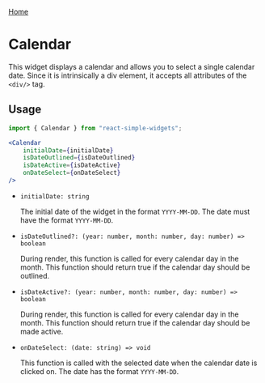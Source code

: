 [Home](../../../README.md)

# Calendar

This widget displays a calendar and allows you to select a single calendar date. Since it is intrinsically a div element, it accepts all attributes of the `<div/>` tag.

## Usage

```jsx
import { Calendar } from "react-simple-widgets"; 

<Calendar
    initialDate={initialDate}
    isDateOutlined={isDateOutlined}
    isDateActive={isDateActive}
    onDateSelect={onDateSelect}
/>
```

-   `initialDate: string`

    The initial date of the widget in the format `YYYY-MM-DD`. The date must have the format `YYYY-MM-DD`.
    
-   `isDateOutlined?: (year: number, month: number, day: number) => boolean`

    During render, this function is called for every calendar day in the month. This function should return true if the calendar day should be outlined.

-   `isDateActive?: (year: number, month: number, day: number) => boolean`

    During render, this function is called for every calendar day in the month. This function should return true if the calendar day should be made active.

- `onDateSelect: (date: string) => void`

  This function is called with the selected date when the calendar date is clicked on. The date has the format `YYYY-MM-DD`.

